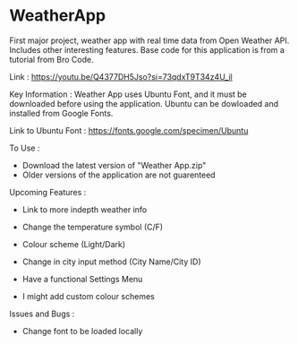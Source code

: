 # WeatherApp
First major project, weather app with real time data from Open Weather API. Includes other interesting features.
Base code for this application is from a tutorial from Bro Code.

Link : https://youtu.be/Q4377DH5Jso?si=73qdxT9T34z4U_il


Key Information :
Weather App uses Ubuntu Font, and it must be downloaded before using the application. Ubuntu can be dowloaded and installed from Google Fonts.

Link to Ubuntu Font : https://fonts.google.com/specimen/Ubuntu

To Use :
- Download the latest version of "Weather App.zip"
- Older versions of the application are not guarenteed

Upcoming Features :

- Link to more indepth weather info

- Change the temperature symbol (C/F)

- Colour scheme (Light/Dark)

- Change in city input method (City Name/City ID)

- Have a functional Settings Menu

- I might add custom colour schemes

Issues and Bugs :

- Change font to be loaded locally
